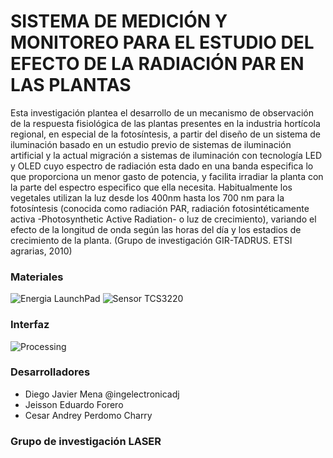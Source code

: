 # SISTEMA DE MEDICIÓN Y MONITOREO PARA EL ESTUDIO DEL EFECTO DE LA RADIACIÓN PAR EN LAS PLANTAS

Esta investigación plantea el desarrollo de un mecanismo de observación de la respuesta  fisiológica  de las plantas presentes en la industria hortícola regional, en especial de la fotosíntesis, a partir del diseño de un sistema de iluminación basado en un estudio previo de sistemas de iluminación artificial y la actual migración a sistemas de iluminación con tecnología LED y OLED cuyo espectro de radiación esta dado en una banda especifica lo que proporciona un menor gasto de potencia, y facilita irradiar la planta con la parte del espectro especifico que ella necesita. Habitualmente  los vegetales utilizan la luz desde los 400nm hasta los 700 nm para la fotosíntesis (conocida como radiación PAR, radiación fotosintéticamente activa -Photosynthetic Active Radiation- o luz de crecimiento), variando el efecto de la longitud de onda según las horas del día y los estadios de crecimiento de la planta. (Grupo de investigación GIR-TADRUS. ETSI agrarias, 2010)

### Materiales ###
![Energia LaunchPad](http://energia.nu/img/StellarPadLM4F120H5QR-V1.0.jpg "MSP-EXP430G2 LaunchPad")
![Sensor TCS3220](http://tienda.bricogeek.com/2181-thickbox_default/sensor-de-color-tcs3200.jpg "Sensor TCS3220")

### Interfaz ###
![Processing](http://i63.tinypic.com/25pl9p0.png "Interfaz")

### Desarrolladores ###
* Diego Javier Mena @ingelectronicadj 
* Jeisson Eduardo Forero
* Cesar Andrey Perdomo Charry

### Grupo de investigación LASER ###
